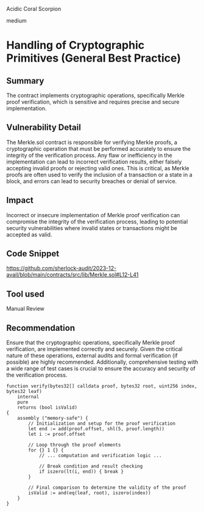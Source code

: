 Acidic Coral Scorpion

medium

# Handling of Cryptographic Primitives (General Best Practice)

## Summary
The contract implements cryptographic operations, specifically Merkle proof verification, which is sensitive and requires precise and secure implementation.

## Vulnerability Detail
The Merkle.sol contract is responsible for verifying Merkle proofs, a cryptographic operation that must be performed accurately to ensure the integrity of the verification process. Any flaw or inefficiency in the implementation can lead to incorrect verification results, either falsely accepting invalid proofs or rejecting valid ones. This is critical, as Merkle proofs are often used to verify the inclusion of a transaction or a state in a block, and errors can lead to security breaches or denial of service.

## Impact
Incorrect or insecure implementation of Merkle proof verification can compromise the integrity of the verification process, leading to potential security vulnerabilities where invalid states or transactions might be accepted as valid.

## Code Snippet
https://github.com/sherlock-audit/2023-12-avail/blob/main/contracts/src/lib/Merkle.sol#L12-L41

## Tool used

Manual Review

## Recommendation
Ensure that the cryptographic operations, specifically Merkle proof verification, are implemented correctly and securely. Given the critical nature of these operations, external audits and formal verification (if possible) are highly recommended. Additionally, comprehensive testing with a wide range of test cases is crucial to ensure the accuracy and security of the verification process.

```solidity
function verify(bytes32[] calldata proof, bytes32 root, uint256 index, bytes32 leaf)
    internal
    pure
    returns (bool isValid)
{
    assembly ("memory-safe") {
        // Initialization and setup for the proof verification
        let end := add(proof.offset, shl(5, proof.length))
        let i := proof.offset
        
        // Loop through the proof elements
        for {} 1 {} {
            // ... computation and verification logic ...

            // Break condition and result checking
            if iszero(lt(i, end)) { break }
        }
        
        // Final comparison to determine the validity of the proof
        isValid := and(eq(leaf, root), iszero(index))
    }
}
```
